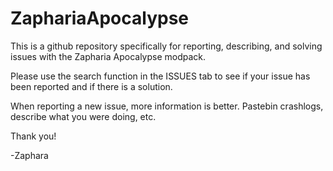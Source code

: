 # ZaphariaApocalypse
This is a github repository specifically for reporting, describing, and solving issues with the Zapharia Apocalypse modpack.

Please use the search function in the ISSUES tab to see if your issue has been reported and if there is a solution.

When reporting a new issue, more information is better. Pastebin crashlogs, describe what you were doing, etc.

Thank you!

-Zaphara
